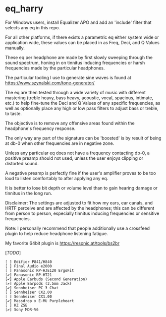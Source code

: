 # eq_harry

For Windows users, install Equalizer APO and add an 'include' filter that selects any eq in this repo.

For all other platforms, if there exists a parametric eq either system wide or application wide, these values can be placed in as Freq, Deci, and Q Values manually.

These eq per headphone are made by first slowly sweeping through the sound spectrum, honing in on tinnitus inducing frequencies or harsh frequencies made by the particular headphones.

The particular tooling I use to generate sine waves is found at https://www.szynalski.com/tone-generator/

The eq are then tested through a wide variety of music with different mastering (treble heavy, bass heavy, acoustic, vocal, spacious, intimate, etc.) to help fine-tune the Deci and Q Values of any specific frequencies, as well as optionally place any high or low pass filters to adjust bass or treble, to taste.

The objective is to remove any offensive areas found within the headphone's frequency response.

The only way any part of the signature can be 'boosted' is by result of being at db-0 when other frequencies are in negative zone.

Unless any particular eq does not have a frequency contacting db-0, a positive preamp should not used, unless the user enjoys clipping or distorted sound.

A negative preamp is perfectly fine if the user's amplifier proves to be too loud to listen comfortably to after applying any eq.

It is better to lose bit depth or volume level than to gain hearing damage or tinnitus in the long run.

Disclaimer: The settings are adjusted to fit how my ears, ear canals, and HRTF perceive and are affected by the headphones; this can be different from person to person, especially tinnitus inducing frequencies or sensitive frequencies.

Note: I personally recommend that people additionally use a crossfeed plugin to help reduce headphone listening fatigue.

My favorite 64bit plugin is https://resonic.at/tools/bs2br

[*TODO*]

    [ ] Edifier P841/H840
    [ ] Final Audio e2000
    [ ] Panasonic RP-HJE120 ErgoFit
    [✔️] Panasonic RP-HT21
    [✔️] Apple Earbuds (Second Generation)
    [✔️] Apple Earpods (3.5mm Jack)
    [✔️] Sennheiser PC 3 Chat
    [ ] Sennheiser CX2.00
    [ ] Sennheiser CX1.00
    [✔️] Massdrop x E-MU Purpleheart
    [ ] KZ ZSE
    [✔️] Sony MDR-V6
